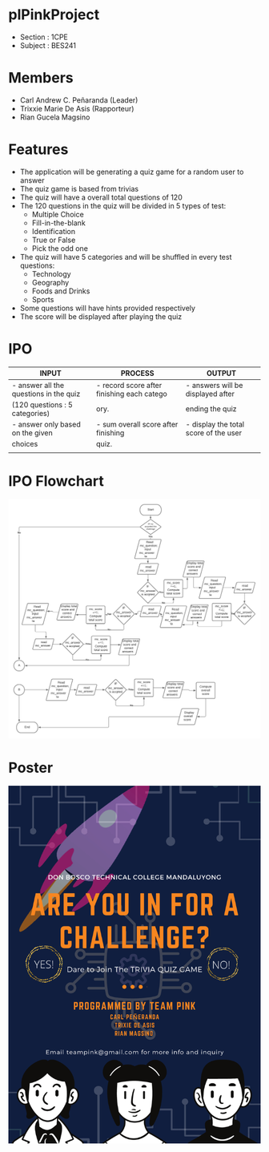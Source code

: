 # plPinkProject
  - Section : 1CPE
  - Subject : BES241
# Members
  - Carl Andrew C. Peñaranda (Leader)
  - Trixxie Marie De Asis (Rapporteur)
  - Rian Gucela Magsino

# Features
  - The application will be generating a quiz game for a random user to answer
  - The quiz game is based from trivias
  - The quiz will have a overall total questions of 120
  - The 120 questions in the quiz will be divided in 5 types of test:
      - Multiple Choice
      - Fill-in-the-blank
      - Identification
      - True or False
      - Pick the odd one
  - The quiz will have 5 categories and will be shuffled in every test questions:
      - Technology
      - Geography
      - Foods and Drinks
      - Sports
  - Some questions will have hints provided respectively
  - The score will be displayed after playing the quiz
  
  # IPO
  
|            INPUT                        |                  PROCESS                    |           OUTPUT                        |
| --------------------------------------- | ------------------------------------------- | ----------------------------------------|
| - answer all the questions in the quiz  | - record score after finishing each catego  | - answers will be displayed after       |
|   (120 questions : 5 categories)        |   ory.                                      |   ending the quiz                       |
| - answer only based on the given        | - sum overall score after finishing         | - display the total score of the user   |
|   choices                               |   quiz.                                     |                                         |
|                                         |                                             |                                         |

 # IPO Flowchart

![](Images/IPO%20flowchat.png)


 # Poster
 
![](Images/Don%20Bosco%20technical%20college%20mandaluyong%20(1).png)

